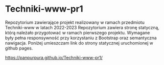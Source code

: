 # Techniki-www-pr1
Repozytorium zawierające projekt realizowany w ramach przedmiotu Techniki-www w latach 2022-2023
Repozytorium zawiera stronę statyczną, którą należało przygotować w ramach pierwszego projektu.
Wymagane były pełna responsywność przy korzystaniu z Bootstrap oraz semantyczna nawigacja.
Poniżej umieszczam link do strony statycznej uruchomionej w github pages.

https://panpurpura.github.io/Techniki-www-pr1/
